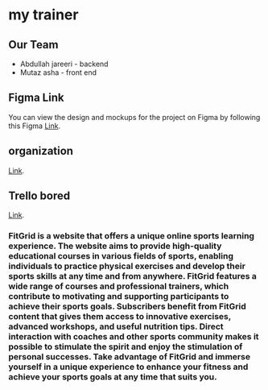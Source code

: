 # my trainer



## Our Team
* Abdullah jareeri - backend 
* Mutaz asha - front end

## Figma Link
You can view the design and mockups for the project on Figma by following this Figma [Link](https://www.figma.com/file/78YYR62sFeghTC5MOjTZ0G/my-trainer?type=design&node-id=0-1&mode=design&t=cUmx1mwNNzvmW1EE-0).

## organization
[Link](https://github.com/orgs/FitGrid/repositories).

## Trello bored
[Link](https://trello.com/b/vowsV5C6/trainer).

### FitGrid is a website that offers a unique online sports learning experience. The website aims to provide high-quality educational courses in various fields of sports, enabling individuals to practice physical exercises and develop their sports skills at any time and from anywhere. FitGrid features a wide range of courses and professional trainers, which contribute to motivating and supporting participants to achieve their sports goals. Subscribers benefit from FitGrid content that gives them access to innovative exercises, advanced workshops, and useful nutrition tips. Direct interaction with coaches and other sports community makes it possible to stimulate the spirit and enjoy the stimulation of personal successes. Take advantage of FitGrid and immerse yourself in a unique experience to enhance your fitness and achieve your sports goals at any time that suits you. 